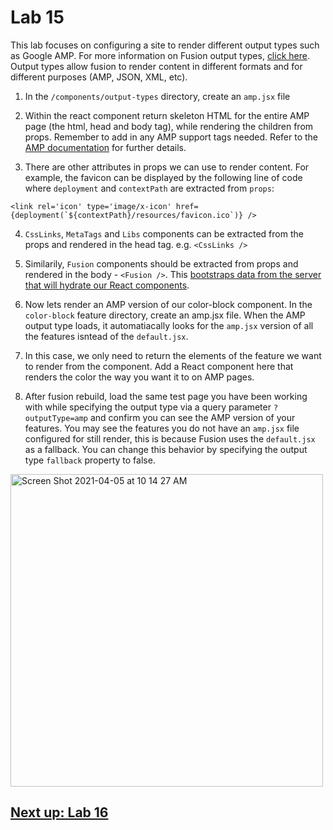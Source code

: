 # Lab 15
This lab focuses on configuring a site to render different output types such as Google AMP. For more information on Fusion output types, [click here](https://redirector.arcpublishing.com/alc/arc-products/pagebuilder/fusion/documentation/recipes/creating-using-output-types.md?version=2.7). Output types allow fusion to render content in different formats and for different purposes (AMP, JSON, XML, etc).

1. In the `/components/output-types` directory, create an `amp.jsx` file

2. Within the react component return skeleton HTML for the entire AMP page (the html, head and body tag), while rendering the children from props. Remember to add in any AMP support tags needed. Refer to the [AMP documentation](https://amp.dev/documentation/guides-and-tutorials/learn/spec/amphtml/) for further details.

3. There are other attributes in props we can use to render content. For example, the favicon can be displayed by the following line of code where `deployment` and `contextPath` are extracted from `props`:

```
<link rel='icon' type='image/x-icon' href={deployment(`${contextPath}/resources/favicon.ico`)} />
```

4. `CssLinks`, `MetaTags` and `Libs` components can be extracted from the props and rendered in the head tag. e.g. `<CssLinks />`

5. Similarily, `Fusion` components should be extracted from props and rendered in the body - `<Fusion />`. This [bootstraps data from the server that will hydrate our React components](https://redirector.arcpublishing.com/alc/arc-products/pagebuilder/fusion/documentation/recipes/creating-using-output-types.md).

6. Now lets render an AMP version of our color-block component. In the `color-block` feature directory, create an amp.jsx file. When the AMP output type loads, it automatiacally looks for the `amp.jsx` version of all the features isntead of the `default.jsx`.

7. In this case, we only need to return the elements of the feature we want to render from the component. Add a React component here that renders the color the way you want it to on AMP pages.

8. After fusion rebuild, load the same test page you have been working with while specifying the output type via a query parameter `?outputType=amp` and confirm you can see the AMP version of your features. You may see the features you do not have an `amp.jsx` file configured for still render, this is because Fusion uses the `default.jsx` as a fallback. You can change this behavior by specifying the output type `fallback` property to false.

<img width="500" alt="Screen Shot 2021-04-05 at 10 14 27 AM" src="https://user-images.githubusercontent.com/39777478/113583520-bd47eb80-95f7-11eb-88ae-d2bceefc9086.png">

## [Next up: Lab 16]( https://github.com/wapopartners/Fusion-Training-User-Stories/tree/lab-16)
